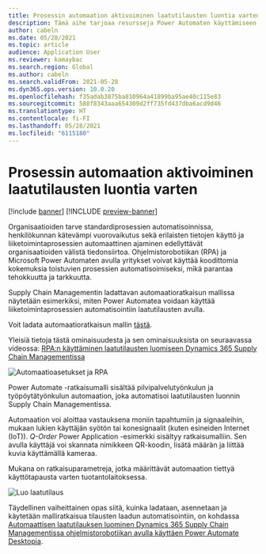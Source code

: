 ```yaml
---
title: Prosessin automaation aktivoiminen laatutilausten luontia varten
description: Tämä aihe tarjoaa resursseja Power Automaten käyttämiseen liiketoimintaprosessien automatisointiin laatutilausten esimerkin avulla.
author: cabeln
ms.date: 05/28/2021
ms.topic: article
audience: Application User
ms.reviewer: kamaybac
ms.search.region: Global
ms.author: cabeln
ms.search.validFrom: 2021-05-28
ms.dyn365.ops.version: 10.0.20
ms.openlocfilehash: f35adab3075ba810964a41899ba95ae40c115e83
ms.sourcegitcommit: 588f8343aaa654309d2ff735fd437dba6acd9d46
ms.translationtype: HT
ms.contentlocale: fi-FI
ms.lasthandoff: 05/28/2021
ms.locfileid: "6115180"
---
```

# <a name="invoke-process-automation-flows-to-create-quality-orders"></a>Prosessin automaation aktivoiminen laatutilausten luontia varten

[!include [banner](../includes/banner.md)]
[!INCLUDE [preview-banner](../includes/preview-banner.md)]

Organisaatioiden tarve standardiprosessien automatisoinnissa, henkilökunnan kätevämpi vuorovaikutus sekä erilaisten tietojen käyttö ja liiketoimintaprosessien automaattinen ajaminen edellyttävät organisaatioiden välistä tiedonsiirtoa. Ohjelmistorobotiikan (RPA) ja Microsoft Power Automaten avulla yritykset voivat käyttää koodittomia kokemuksia toistuvien prosessien automatisoimiseksi, mikä parantaa tehokkuutta ja tarkkuutta.

Supply Chain Managementin ladattavan automaatioratkaisun mallissa näytetään esimerkiksi, miten Power Automatea voidaan käyttää liiketoimintaprosessien automatisointiin laatutilausten avulla.

Voit ladata automaatioratkaisun mallin [tästä](https://aka.ms/D365SCMQualityOrderRPASolution).

Yleisiä tietoja tästä ominaisuudesta ja sen ominaisuuksista on seuraavassa videossa: [RPA:n käyttäminen laatutilausten luomiseen Dynamics 365 Supply Chain Managementissa](https://www.youtube.com/watch?v=LFbzJ6-H89w)

![Automaatioasetukset ja RPA](media/rpa-automation-options.png "Automaatioasetukset ja RPA")

Power Automate -ratkaisumalli sisältää pilvipalvelutyönkulun ja työpöytätyönkulun automaation, joka automatisoi laatutilausten luonnin Supply Chain Managementissa.

Automaation voi aloittaa vastauksena moniin tapahtumiin ja signaaleihin, mukaan lukien käyttäjän syötön tai konesignaalit (kuten esineiden Internet (IoT)). *Q-Order* Power Application -esimerkki sisältyy ratkaisumalliin. Sen avulla käyttäjä voi skannata nimikkeen QR-koodin, lisätä määrän ja liittää kuvia käyttämällä kameraa.

Mukana on ratkaisuparametreja, jotka määrittävät automaation tiettyä käyttötapausta varten tuotantolaitoksessa.

![Luo laatutilaus](media/rpa-create-quality-roder.png "Luo laatutilaus")

Täydellinen vaiheittainen opas siitä, kuinka ladataan, asennetaan ja käytetään malliratkaisua tilausten laadun automatisointiin, on kohdassa [Automaattisen laatutilauksen luominen Dynamics 365 Supply Chain Managementissa ohjelmistorobotiikan avulla käyttäen Power Automate Desktopia](/power-automate/desktop-flows/dynamics365-scm-rpa).

